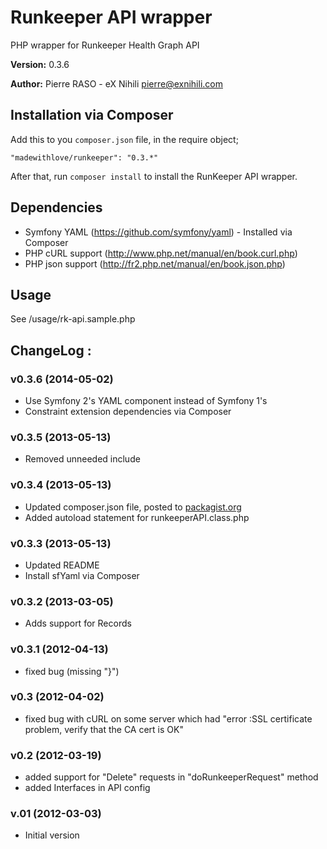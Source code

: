 # Runkeeper API wrapper

PHP wrapper for Runkeeper Health Graph API

**Version:** 0.3.6

**Author:** Pierre RASO - eX Nihili <pierre@exnihili.com>

## Installation via Composer

Add this to you `composer.json` file, in the require object;

    "madewithlove/runkeeper": "0.3.*"

After that, run `composer install` to install the RunKeeper API wrapper.

## Dependencies

* Symfony YAML (https://github.com/symfony/yaml) - Installed via Composer
* PHP cURL support (http://www.php.net/manual/en/book.curl.php)
* PHP json support (http://fr2.php.net/manual/en/book.json.php)

## Usage

See /usage/rk-api.sample.php

## ChangeLog :

### v0.3.6 (2014-05-02)

* Use Symfony 2's YAML component instead of Symfony 1's
* Constraint extension dependencies via Composer

### v0.3.5 (2013-05-13)

* Removed unneeded include

### v0.3.4 (2013-05-13)

* Updated composer.json file, posted to [packagist.org](https://packagist.org/)
* Added autoload statement for runkeeperAPI.class.php

### v0.3.3 (2013-05-13)

* Updated README
* Install sfYaml via Composer

### v0.3.2 (2013-03-05)

* Adds support for Records

### v0.3.1 (2012-04-13)

* fixed bug (missing "}")

### v0.3 (2012-04-02)

* fixed bug with cURL on some server which had "error :SSL certificate problem, verify that the CA cert is OK"

### v0.2 (2012-03-19)

* added support for "Delete" requests in "doRunkeeperRequest" method
* added Interfaces in API config

### v.01 (2012-03-03)

* Initial version